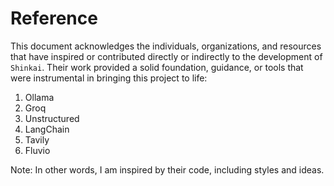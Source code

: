 # Reference

This document acknowledges the individuals, organizations, and resources that have inspired or contributed directly or indirectly to the development of `Shinkai`. Their work provided a solid foundation, guidance, or tools that were instrumental in bringing this project to life:

1. Ollama
2. Groq
3. Unstructured
4. LangChain
5. Tavily
6. Fluvio


Note: In other words, I am inspired by their code, including styles and ideas.